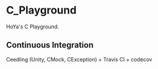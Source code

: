 # C_Playground

HoYa's C Playground.

## Continuous Integration

Ceedling (Unity, CMock, CException) + Travis CI + codecov

